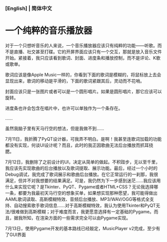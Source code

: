 ### [English] | 简体中文

# 一个纯粹的音乐播放器

对于一个只想听音乐的人来说，一个音乐播放器应该只有纯粹的功能——听歌。而不是直播、社交甚至打碟。它的开屏界面应该只有一个交互，那就是放入音乐文件开始。紧接着，我只应该看到歌词、封面、进度条和播放控制，而不是评论、K歌或歌单。

歌词应该是像Apple Music一样的，你看到下面的歌词是模糊的，将鼠标放上去会显现出来，歌词的移动是平滑的，下面的歌词紧跟其后，灵动而不花哨。

封面应该只是一张图片或者可以是一个圆形唱片。如果是圆形唱片，那它应该可以旋转。

进度条也许会包含在唱片中，也许可以单独作为一个条存在。

……

虽然我脑子里有天马行空的想法，但是我做不到……

7月11日，我折腾了PyQT设计器，可我弄不明白。是啊！我甚至连歌词加载的功能都没有实现，何谈UI设计呢？而且，此时的我正因歌曲无法后台播放而抓耳挠腮。

7月12日，我删除了之前设计的UI，决定从简单的做起。不积跬步，无以至千里，我应该先实现歌曲的后台播放以及歌词提取、展示功能。最后，经过一个小时的Debug调试，我完成了歌词展示和歌曲后台播放。在它正常运行的一刹那，我很满足，但并不对我想要的结果满足。可是，我仍然为下一步感到迷茫……我应该用什么来实现它呢？是Tkinter、PyQT、Pygame或者HTML+CSS？无论我选择哪一条，都要为我最初天马行空的想象买单，如果想实现那种愿望，我可能得做出AAML歌词读取、高斯模糊特效、音频后台播放、MP3/WAV/OGG等格式全支持、自动搜索歌手歌词信息……对于高斯模糊特效，我认为使用Tkinter和PyQT无法/很难做到高斯模糊；对于难度而言，我更愿意选择有一定基础的Pygame。而且，据我所知，在渲染方面的一些需求完全可以由Pygame实现。

7月13日，使用Pygame开发的基本路线已经敲定，MusicPlayer v2完成，至少有了GUI界面